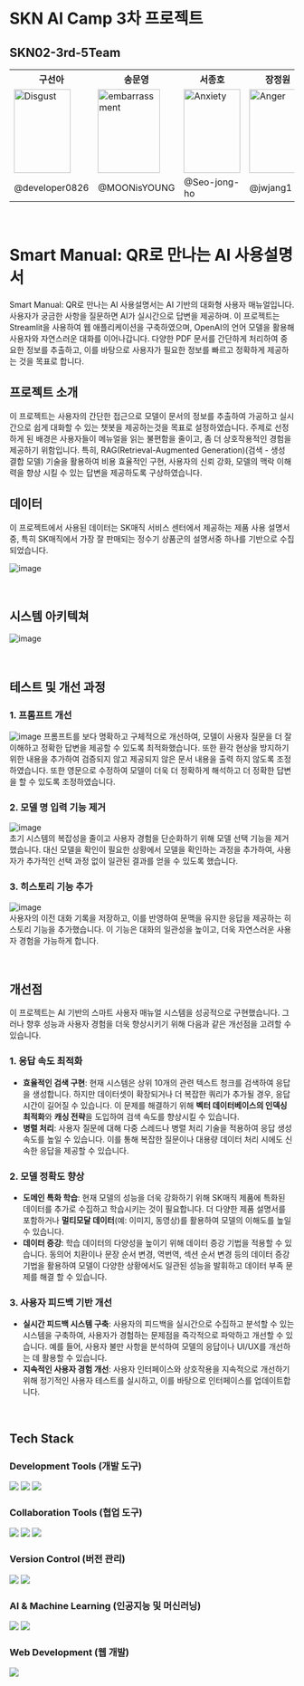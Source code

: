 # SKN AI Camp 3차 프로젝트

## SKN02-3rd-5Team
<table>
  <tr>
    <th>구선아</th>
    <th>송문영</th>
    <th>서종호</th>
    <th>장정원</th>
  </tr>
  <tr>
    <td>
      <img src= "https://github.com/user-attachments/assets/06918eee-dcfb-40bd-89fb-a6d3de068047" 
                alt="Disgust" width="100" height="148"> 
    </td>

  <td>
      <img src= "https://github.com/user-attachments/assets/19543394-3a7f-4bf9-b120-257c53102f18" 
                alt="embarrassment" width="110" height="148">
  </td>
    
  <td>
      <img src= "https://github.com/user-attachments/assets/3573a236-ddd7-4a4c-94cd-b4a04cf3226a" 
                alt="Anxiety" width="100" height="148"> 
  </td>
  
  <td>
      <img src= "https://github.com/user-attachments/assets/b837713b-378d-4d7d-a2a4-e29a31d7dae0" 
                alt="Anger" width="100" height="148"> 
  </td>
  </tr>
  <tr>
    <td>@developer0826</td>
    <td>@MOONisYOUNG</td>
    <td>@Seo-jong-ho</td>
    <td>@jwjang1</td>
  </tr>
</table>

<br>

# Smart Manual: QR로 만나는 AI 사용설명서
Smart Manual: QR로 만나는 AI 사용설명서는 AI 기반의 대화형 사용자 매뉴얼입니다. 사용자가 궁금한 사항을 질문하면 AI가 실시간으로 답변을 제공하며. 이 프로젝트는 Streamlit을 사용하여 웹 애플리케이션을 구축하였으며, OpenAI의 언어 모델을 활용해 사용자와 자연스러운 대화를 이어나갑니다. 다양한 PDF 문서를 간단하게 처리하여 중요한 정보를 추출하고, 이를 바탕으로 사용자가 필요한 정보를 빠르고 정확하게 제공하는 것을 목표로 합니다.  

## 프로젝트 소개
이 프로젝트는 사용자의 간단한 접근으로 모델이 문서의 정보를 추출하여 가공하고 실시간으로 쉽게 대화할 수 있는 챗봇을 제공하는것을 목표로 설정하였습니다. 주제로 선정하게 된 배경은 사용자들이 메뉴얼을 읽는 불편함을 줄이고, 좀 더 상호작용적인 경험을 제공하기 위함입니다. 특히, RAG(Retrieval-Augmented Generation)(검색 - 생성 결합 모델) 기술을 활용하여 비용 효율적인 구현, 사용자의 신뢰 강화, 모델의 맥락 이해력을 향상 시킬 수 있는 답변을 제공하도록 구상하였습니다.  

## 데이터
이 프로젝트에서 사용된 데이터는 SK매직 서비스 센터에서 제공하는 제품 사용 설명서 중, 특히 SK매직에서 가장 잘 판매되는 정수기 상품군의 설명서중 하나를 기반으로 수집되었습니다. 

![image](https://github.com/user-attachments/assets/ee1d7eca-1601-455a-ae5e-2f1b5760c9f5)

<br>

## 시스템 아키텍쳐
![image](https://github.com/user-attachments/assets/9a9cf6df-cdbd-47dc-afe0-14c6af269a4f)

<br>

## 테스트 및 개선 과정
### 1. **프롬프트 개선**
![image](https://github.com/user-attachments/assets/4144b1c2-2638-4214-827f-35f04d833d7e)
프롬프트를 보다 명확하고 구체적으로 개선하여, 모델이 사용자 질문을 더 잘 이해하고 정확한 답변을 제공할 수 있도록 최적화했습니다. 또한 환각 현상을 방지하기 위한 내용을 추가하여 검증되지 않고 제공되지 않은 문서 내용을 출력 하지 않도록 조정하였습니다. 또한 영문으로 수정하여 모델이 더욱 더 정확하게 해석하고 더 정확한 답변을 할 수 있도록 조정하였습니다.

### 2. **모델 명 입력 기능 제거**
![image](https://github.com/user-attachments/assets/5239704c-1571-4797-8f25-3731771c4cba)  
초기 시스템의 복잡성을 줄이고 사용자 경험을 단순화하기 위해 모델 선택 기능을 제거했습니다. 대신 모델을 확인이 필요한 상황에서 모델을 확인하는 과정을 추가하여, 사용자가 추가적인 선택 과정 없이 일관된 결과를 얻을 수 있도록 했습니다.

### 3. **히스토리 기능 추가**
![image](https://github.com/user-attachments/assets/eb8eb206-b046-4d30-808c-f7587625bbc1)  
사용자의 이전 대화 기록을 저장하고, 이를 반영하여 문맥을 유지한 응답을 제공하는 히스토리 기능을 추가했습니다. 이 기능은 대화의 일관성을 높이고, 더욱 자연스러운 사용자 경험을 가능하게 합니다.

<br>

## 개선점
이 프로젝트는 AI 기반의 스마트 사용자 매뉴얼 시스템을 성공적으로 구현했습니다. 그러나 향후 성능과 사용자 경험을 더욱 향상시키기 위해 다음과 같은 개선점을 고려할 수 있습니다.

### **1. 응답 속도 최적화**

- **효율적인 검색 구현**: 현재 시스템은 상위 10개의 관련 텍스트 청크를 검색하여 응답을 생성합니다. 하지만 데이터셋이 확장되거나 더 복잡한 쿼리가 추가될 경우, 응답 시간이 길어질 수 있습니다. 이 문제를 해결하기 위해 **벡터 데이터베이스의 인덱싱 최적화**와 **캐싱 전략**을 도입하여 검색 속도를 향상시킬 수 있습니다.
- **병렬 처리**: 사용자 질문에 대해 다중 스레드나 병렬 처리 기술을 적용하여 응답 생성 속도를 높일 수 있습니다. 이를 통해 복잡한 질문이나 대용량 데이터 처리 시에도 신속한 응답을 제공할 수 있습니다.

### **2. 모델 정확도 향상**

- **도메인 특화 학습**: 현재 모델의 성능을 더욱 강화하기 위해 SK매직 제품에 특화된 데이터를 추가로 수집하고 학습시키는 것이 필요합니다. 더 다양한 제품 설명서를 포함하거나 **멀티모달 데이터**(예: 이미지, 동영상)를 활용하여 모델의 이해도를 높일 수 있습니다.
- **데이터 증강**: 학습 데이터의 다양성을 높이기 위해 데이터 증강 기법을 적용할 수 있습니다. 동의어 치환이나 문장 순서 변경, 역번역, 섹션 순서 변경 등의 데이터 증강 기법을 활용하여 모델이 다양한 상황에서도 일관된 성능을 발휘하고 데이터 부족 문제를 해결 할 수 있습니다.

### **3. 사용자 피드백 기반 개선**

- **실시간 피드백 시스템 구축**: 사용자의 피드백을 실시간으로 수집하고 분석할 수 있는 시스템을 구축하여, 사용자가 경험하는 문제점을 즉각적으로 파악하고 개선할 수 있습니다. 예를 들어, 사용자 불만 사항을 분석하여 모델의 응답이나 UI/UX를 개선하는 데 활용할 수 있습니다.
- **지속적인 사용자 경험 개선**: 사용자 인터페이스와 상호작용을 지속적으로 개선하기 위해 정기적인 사용자 테스트를 실시하고, 이를 바탕으로 인터페이스를 업데이트합니다.

<br>

## Tech Stack

### Development Tools (개발 도구)
<img src="https://img.shields.io/badge/Python-3776AB?style=for-the-badge&logo=Python&logoColor=white" /> <img src="https://img.shields.io/badge/VSCode-2F80ED?style=for-the-badge&logo=codefactor&logoColor=white" /> <img src="https://img.shields.io/badge/GoogleColab-F9AB00?style=for-the-badge&logo=googlecolab&logoColor=white" />

### Collaboration Tools (협업 도구)
<img src="https://img.shields.io/badge/Discord-5865F2?style=for-the-badge&logo=Discord&logoColor=white" /> <img src="https://img.shields.io/badge/Notion-000000?style=for-the-badge&logo=notion&logoColor=white" /> <img src="https://img.shields.io/badge/GoogleDrive-4285F4?style=for-the-badge&logo=googledrive&logoColor=white" />

### Version Control (버전 관리)
<img src="https://img.shields.io/badge/Git-F05032?style=for-the-badge&logo=git&logoColor=white" /> <img src="https://img.shields.io/badge/GitHub-181717?style=for-the-badge&logo=github&logoColor=white" />

### AI & Machine Learning (인공지능 및 머신러닝)
<img src="https://img.shields.io/badge/OpenAi-412991?style=for-the-badge&logo=openai&logoColor=whitee" /> <img src="https://img.shields.io/badge/LangChain-1C3C3C?style=for-the-badge&logo=langchain&logoColor=white" />


### Web Development (웹 개발)
<img src="https://img.shields.io/badge/StreamLit-FF4B4B?style=for-the-badge&logo=streamlit&logoColor=white" />
